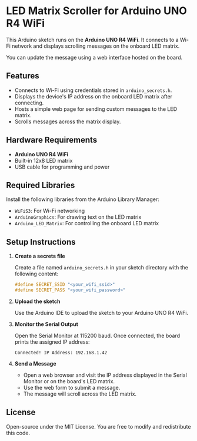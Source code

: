 # LED Matrix Scroller for Arduino UNO R4 WiFi

This Arduino sketch runs on the **Arduino UNO R4 WiFi**. It connects to a Wi-Fi network and displays scrolling messages on the onboard LED matrix. 

You can update the message using a web interface hosted on the board.

## Features

- Connects to Wi-Fi using credentials stored in `arduino_secrets.h`.
- Displays the device's IP address on the onboard LED matrix after connecting.
- Hosts a simple web page for sending custom messages to the LED matrix.
- Scrolls messages across the matrix display.

## Hardware Requirements

- **Arduino UNO R4 WiFi**
- Built-in 12x8 LED matrix
- USB cable for programming and power

## Required Libraries

Install the following libraries from the Arduino Library Manager:

- `WiFiS3`: For Wi-Fi networking
- `ArduinoGraphics`: For drawing text on the LED matrix
- `Arduino_LED_Matrix`: For controlling the onboard LED matrix

## Setup Instructions

1. **Create a secrets file**

   Create a file named `arduino_secrets.h` in your sketch directory with the following content:

   ```cpp
   #define SECRET_SSID "<your_wifi_ssid>"
   #define SECRET_PASS "<your_wifi_password>"
   ```

2. **Upload the sketch**

   Use the Arduino IDE to upload the sketch to your Arduino UNO R4 WiFi.

3. **Monitor the Serial Output**

   Open the Serial Monitor at 115200 baud. Once connected, the board prints the assigned IP address:

   ```
   Connected! IP Address: 192.168.1.42
   ```

4. **Send a Message**

   - Open a web browser and visit the IP address displayed in the Serial Monitor or on the board's LED matrix.
   - Use the web form to submit a message.
   - The message will scroll across the LED matrix.


## License

Open-source under the MIT License. You are free to modify and redistribute this code.
